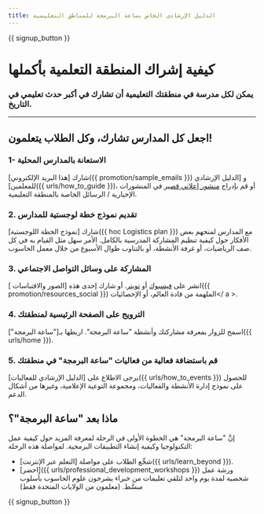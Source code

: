 ```yaml
---
title: الدليل الإرشادي الخاص بساعة البرمجة للمناطق التعليمية
---
```


{{ signup_button }}

# كيفية إشراك المنطقة التعلمية بأكملها

### يمكن لكل مدرسة في منطقتك التعليمية أن تشارك في أكبر حدث تعليمي في التاريخ.

* * *

## اجعل كل المدارس تشارك، وكل الطلاب يتعلمون!

### 1- الاستعانة بالمدارس المحلية

شارك [هذا البريد الإلكتروني]({{ promotion/sample_emails }}) و [الدليل الإرشادي للمعلمين]({{ urls/how_to_guide }})، أو قم بإدراج <a href = "{{promotion / stats_url}}">منشور إعلاني قصير</a> في المنشورات الإخبارية / الرسائل الخاصة بالمنطقة التعليمية. <br />

### 2. تقديم نموذج خطة لوجستية للمدارس

شارك [نموذج الخطة اللوجستية]({{ hoc Logistics plan }}) مع المدارس لمنحهم بعض الأفكار حول كيفية تنظيم المشاركة المدرسية بالكامل. الأمر سهل مثل القيام به في كل صف الرياضيات، أو غرفة الأنشطة، أو بالتناوب طوال الأسبوع من خلال معمل الحاسوب.

### 3. المشاركة على وسائل التواصل الاجتماعي

انشر على [فيسبوك](https://www.facebook.com/sharer/sharer.php?u=http%3A%2F%2Fhourofcode.com%2Fus) أو [تويتر](https://twitter.com/intent/tweet?url=http%3A%2F%2Fhourofcode.com&text=I%27m%20participating%20in%20this%20year%27s%20%23HourOfCode%2C%20are%20you%3F%20%40codeorg&original_referer=https%3A%2F%2Fwww.google.com%2Furl%3Fq%3Dhttps%253A%252F%252Ftwitter.com%252Fshare%253Fhashtags%253D%2526amp%253Brelated%253Dcodeorg%2526amp%253Btext%253DI%252527m%252Bparticipating%252Bin%252Bthis%252Byear%252527s%252B%252523HourOfCode%25252C%252Bare%252Byou%25253F%252B%252540codeorg%2526amp%253Burl%253Dhttp%25253A%25252F%25252Fhourofcode.com%26sa%3DD%26sntz%3D1%26usg%3DAFQjCNE1GLTUbKZfMlEh9Aj5w0iswz6PYQ&related=codeorg&hashtags=). أو شارك إحدى هذه [الصور والاقتباسات ]({{ promotion/resources_social }}) الملهمة من قادة العالم، أو الإحصائيات</ a >.</p> 

### 4. الترويج على الصفحة الرئيسية لمنطقتك

اسمح للزوار بمعرفة مشاركتك وأنشطة "ساعة البرمجة". اربطها بـ["ساعة البرمجة"]({{ urls/home }}).

### 5. قم باستضافة فعالية من فعاليات "ساعة البرمجة" في منطقتك

يرجى الاطلاع على [الدليل الإرشادي للفعاليات]({{ urls/how_to_events }}) للحصول على نموذج إدارة الأنشطة والفعاليات، ومجموعة التوعية الإعلامية، وغيرها من أشكال الدعم.

## ماذا بعد "ساعة البرمجة"؟

إنَّ "ساعة البرمجة" هي الخطوة الأولى في الرحلة لمعرفة المزيد حول كيفية عمل التكنولوجيا وكيفية إنشاء التطبيقات البرمجية. لمواصلة هذه الرحلة:

- شجِّع الطلاب على مواصلة [التعلم عبر الإنترنت]({{ urls/learn_beyond }}).
- [احضر]({{ urls/professional_development_workshops }}) ورشة عمل شخصية لمدة يوم واحد لتلقي تعليمات من خبراء يشرحون علوم الحاسوب بأسلوب مبسَّط. (معلمون من الولايات المتحدة فقط)

{{ signup_button }}